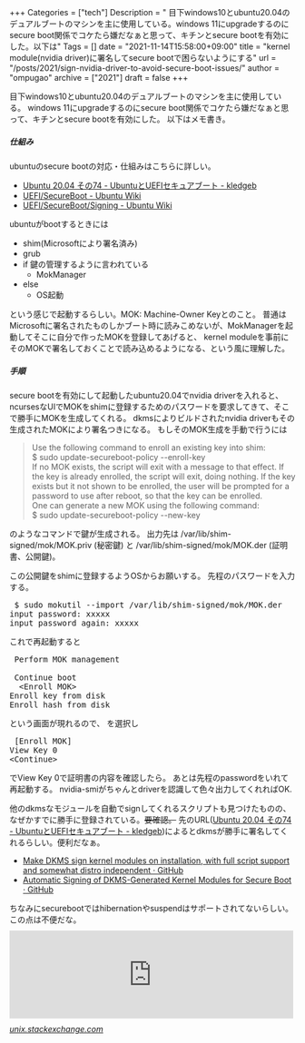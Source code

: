 +++
Categories = ["tech"]
Description = " 目下windows10とubuntu20.04のデュアルブートのマシンを主に使用している。windows 11にupgradeするのにsecure boot関係でコケたら嫌だなぁと思って、キチンとsecure bootを有効にした。以下は"
Tags = []
date = "2021-11-14T15:58:00+09:00"
title = "kernel module(nvidia driver)に署名してsecure bootで困らないようにする"
url = "/posts/2021/sign-nvidia-driver-to-avoid-secure-boot-issues/"
author = "ompugao"
archive = ["2021"]
draft = false
+++

<body>
<p>目下windows10とubuntu20.04のデュアルブートのマシンを主に使用している。
windows 11にupgradeするのにsecure boot関係でコケたら嫌だなぁと思って、キチンとsecure bootを有効にした。
以下はメモ書き。</p>

<h5>仕組み</h5>

<p>ubuntuのsecure bootの対応・仕組みはこちらに詳しい。</p>

<ul>
<li><a href="https://kledgeb.blogspot.com/2020/06/ubuntu-2004-74-ubuntuuefi.html">Ubuntu 20.04 その74 - UbuntuとUEFIセキュアブート - kledgeb</a></li>
<li><a href="https://wiki.ubuntu.com/UEFI/SecureBoot">UEFI/SecureBoot - Ubuntu Wiki</a></li>
<li><a href="https://wiki.ubuntu.com/UEFI/SecureBoot/Signing">UEFI/SecureBoot/Signing - Ubuntu Wiki</a></li>
</ul>


<p>ubuntuがbootするときには</p>

<ul>
<li>shim(Microsoftにより署名済み)</li>
<li>grub</li>
<li>if 鍵の管理するように言われている

<ul>
<li>MokManager</li>
</ul>
</li>
<li>else

<ul>
<li>OS起動</li>
</ul>
</li>
</ul>


<p>という感じで起動するらしい。MOK: Machine-Owner Keyとのこと。
普通はMicrosoftに署名されたものしかブート時に読みこめないが、MokManagerを起動してそこに自分で作ったMOKを登録してあげると、
kernel moduleを事前にそのMOKで署名しておくことで読み込めるようになる、という風に理解した。</p>

<h5>手順</h5>

<p>secure bootを有効にして起動したubuntu20.04でnvidia driverを入れると、
ncursesなUIでMOKをshimに登録するためのパスワードを要求してきて、そこで勝手にMOKを生成してくれる。
dkmsによりビルドされたnvidia driverもその生成されたMOKにより署名つきになる。
もしそのMOK生成を手動で行うには</p>

<blockquote><p>Use the following command to enroll an existing key into shim:<br>
   $ sudo update-secureboot-policy --enroll-key<br>
If no MOK exists, the script will exit with a message to that effect. If the key is already enrolled, the script will exit, doing nothing. If the key exists but it not shown to be enrolled, the user will be prompted for a password to use after reboot, so that the key can be enrolled.<br>
One can generate a new MOK using the following command:<br>
  $ sudo update-secureboot-policy --new-key<br></p></blockquote>

<p>のようなコマンドで鍵が生成される。
出力先は /var/lib/shim-signed/mok/MOK.priv (秘密鍵) と /var/lib/shim-signed/mok/MOK.der (証明書、公開鍵)。</p>

<p>この公開鍵をshimに登録するようOSからお願いする。
先程のパスワードを入力する。</p>

<pre class="code bash" data-lang="bash" data-unlink> $ sudo mokutil --import /var/lib/shim-signed/mok/MOK.der
input password: xxxxx
input password again: xxxxx </pre>


<p>これで再起動すると</p>

<pre class="code" data-lang="" data-unlink> Perform MOK management

 Continue boot
  &lt;Enroll MOK&gt;
Enroll key from disk
Enroll hash from disk </pre>


<p>という画面が現れるので、 <enroll mok>を選択し</enroll></p>

<pre class="code" data-lang="" data-unlink> [Enroll MOK]
View Key 0
&lt;Continue&gt; </pre>


<p>でView Key 0で証明書の内容を確認したら<continue>。
あとは先程のpasswordをいれて再起動する。
nvidia-smiがちゃんとdriverを認識して色々出力してくれればOK.</continue></p>

<p>他のdkmsなモジュールを自動でsignしてくれるスクリプトも見つけたものの、なぜかすでに勝手に登録されている。<s>要確認。</s>
先のURL(<a href="https://kledgeb.blogspot.com/2020/06/ubuntu-2004-74-ubuntuuefi.html">Ubuntu 20.04 その74 - UbuntuとUEFIセキュアブート - kledgeb</a>)によるとdkmsが勝手に署名してくれるらしい。便利だなぁ。</p>

<ul>
<li><a href="https://gist.github.com/sbueringer/bd8cec239c44d66967cf307d808f10c4">Make DKMS sign kernel modules on installation, with full script support and somewhat distro independent · GitHub</a></li>
<li><a href="https://gist.github.com/lijikun/22be09ec9b178e745758a29c7a147cc9">Automatic Signing of DKMS-Generated Kernel Modules for Secure Boot · GitHub</a></li>
</ul>


<p>ちなみにsecurebootではhibernationやsuspendはサポートされてないらしい。この点は不便だな。
<iframe src="https://hatenablog-parts.com/embed?url=https%3A%2F%2Funix.stackexchange.com%2Fquestions%2F598786%2Flockdown-systemd-logind-hibernation-is-restricted-see-man-kernel-lockdown-7%2F624739%23624739" title="Lockdown: systemd-logind: hibernation is restricted; see man kernel_lockdown.7" class="embed-card embed-webcard" scrolling="no" frameborder="0" style="display: block; width: 100%; height: 155px; max-width: 500px; margin: 10px 0px;"></iframe><cite class="hatena-citation"><a href="https://unix.stackexchange.com/questions/598786/lockdown-systemd-logind-hibernation-is-restricted-see-man-kernel-lockdown-7/624739#624739">unix.stackexchange.com</a></cite></p>
</body>
